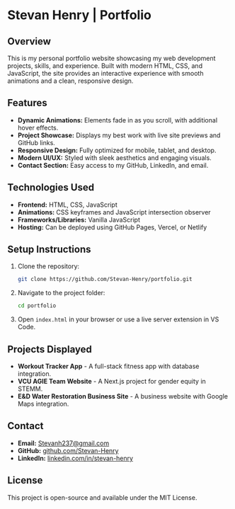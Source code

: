 
# Stevan Henry | Portfolio

## Overview
This is my personal portfolio website showcasing my web development projects, skills, and experience. Built with modern HTML, CSS, and JavaScript, the site provides an interactive experience with smooth animations and a clean, responsive design.

## Features
- **Dynamic Animations:** Elements fade in as you scroll, with additional hover effects.
- **Project Showcase:** Displays my best work with live site previews and GitHub links.
- **Responsive Design:** Fully optimized for mobile, tablet, and desktop.
- **Modern UI/UX:** Styled with sleek aesthetics and engaging visuals.
- **Contact Section:** Easy access to my GitHub, LinkedIn, and email.

## Technologies Used
- **Frontend:** HTML, CSS, JavaScript
- **Animations:** CSS keyframes and JavaScript intersection observer
- **Frameworks/Libraries:** Vanilla JavaScript
- **Hosting:** Can be deployed using GitHub Pages, Vercel, or Netlify

## Setup Instructions
1. Clone the repository:
   ```bash
   git clone https://github.com/Stevan-Henry/portfolio.git
   ```
2. Navigate to the project folder:
   ```bash
   cd portfolio
   ```
3. Open `index.html` in your browser or use a live server extension in VS Code.

## Projects Displayed
- **Workout Tracker App** - A full-stack fitness app with database integration.
- **VCU AGIE Team Website** - A Next.js project for gender equity in STEMM.
- **E&D Water Restoration Business Site** - A business website with Google Maps integration.

## Contact
- **Email:** [Stevanh237@gmail.com](mailto:Stevanh237@gmail.com)
- **GitHub:** [github.com/Stevan-Henry](https://github.com/Stevan-Henry)
- **LinkedIn:** [linkedin.com/in/stevan-henry](https://linkedin.com/in/stevan-henry)

## License
This project is open-source and available under the MIT License.

